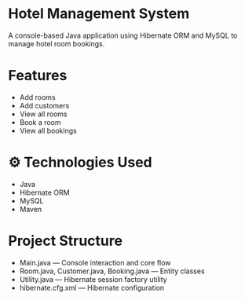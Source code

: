 #  Hotel Management System

A console-based Java application using Hibernate ORM and MySQL to manage hotel room bookings.

# Features

- Add rooms
- Add customers
- View all rooms
- Book a room
- View all bookings

# ⚙️ Technologies Used

- Java
- Hibernate ORM
- MySQL
- Maven

# Project Structure

- Main.java — Console interaction and core flow
- Room.java, Customer.java, Booking.java — Entity classes
- Utility.java — Hibernate session factory utility
- hibernate.cfg.xml — Hibernate configuration

